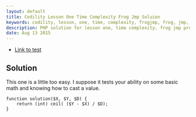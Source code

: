 ```yaml
---
layout: default
title: Codility Lesson One Time Complexity Frog Jmp Soluion
keywords: codility, lesson, one, time, complexity, frogjmp, frog, jmp, jump, element, solution
description: PHP solution for lesson one, time complexity, frog jmp programming question.
date: Aug 13 2015
---
```


* [Link to test](https://codility.com/demo/take-sample-test/frog_jmp)

## Solution

This one is a little too easy. I suppose it tests your ability on some basic math and knowing how to cast a value.

~~~
function solution($X, $Y, $D) {
    return (int) ceil( ($Y - $X) / $D);
}
~~~